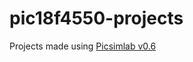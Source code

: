 # pic18f4550-projects
Projects made using [Picsimlab v0.6](https://sourceforge.net/projects/picsim/)
